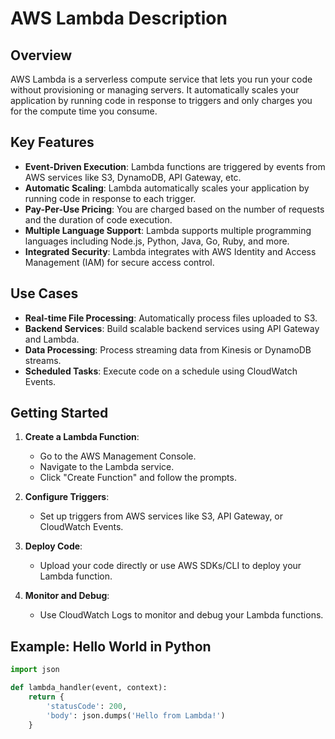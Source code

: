 # AWS Lambda Description

## Overview
AWS Lambda is a serverless compute service that lets you run your code without provisioning or managing servers. It automatically scales your application by running code in response to triggers and only charges you for the compute time you consume.

## Key Features
- **Event-Driven Execution**: Lambda functions are triggered by events from AWS services like S3, DynamoDB, API Gateway, etc.
- **Automatic Scaling**: Lambda automatically scales your application by running code in response to each trigger.
- **Pay-Per-Use Pricing**: You are charged based on the number of requests and the duration of code execution.
- **Multiple Language Support**: Lambda supports multiple programming languages including Node.js, Python, Java, Go, Ruby, and more.
- **Integrated Security**: Lambda integrates with AWS Identity and Access Management (IAM) for secure access control.

## Use Cases
- **Real-time File Processing**: Automatically process files uploaded to S3.
- **Backend Services**: Build scalable backend services using API Gateway and Lambda.
- **Data Processing**: Process streaming data from Kinesis or DynamoDB streams.
- **Scheduled Tasks**: Execute code on a schedule using CloudWatch Events.

## Getting Started
1. **Create a Lambda Function**:
   - Go to the AWS Management Console.
   - Navigate to the Lambda service.
   - Click "Create Function" and follow the prompts.

2. **Configure Triggers**:
   - Set up triggers from AWS services like S3, API Gateway, or CloudWatch Events.

3. **Deploy Code**:
   - Upload your code directly or use AWS SDKs/CLI to deploy your Lambda function.

4. **Monitor and Debug**:
   - Use CloudWatch Logs to monitor and debug your Lambda functions.

## Example: Hello World in Python
```python
import json

def lambda_handler(event, context):
    return {
        'statusCode': 200,
        'body': json.dumps('Hello from Lambda!')
    }
```
